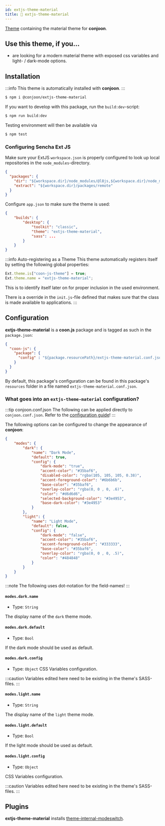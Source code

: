 ```yaml
---
id: extjs-theme-material
title: 🎨 extjs-theme-material
---
```


[Theme](/docs/themes/overview) containing the material theme for **conjoon**.

## Use this theme, if you...
- are looking for a modern material theme with exposed css variables and light- / dark-mode options. 

## Installation

:::info
This theme is automatically installed with **conjoon**.
:::

```bash
$ npm i @conjoon/extjs-theme-material
```
If you want to develop with this package, run the `build:dev`-script:
```bash
$ npm run build:dev
```
Testing environment will then be available via

```bash
$ npm test
```

### Configuring Sencha Ext JS
Make sure your ExtJS `workspace.json` is properly configured to look up local repositories in the `node_modules`-directory.

```json title=workspace.json
{
  "packages": {
    "dir": "${workspace.dir}/node_modules/@l8js,${workspace.dir}/node_modules/@conjoon,...",
    "extract": "${workspace.dir}/packages/remote"
  }
}
```

Configure `app.json` to make sure the theme is used:

```json title= app.json
{
    "builds": {
        "desktop": {
            "toolkit": "classic",
            "theme": "extjs-theme-material",
            "sass": ...
        }
    }
}
```

:::info Auto-registering as a Theme
This theme automatically registers itself by setting the following global properties:
```javascript
Ext.theme.is["coon-js-theme"] = true;
Ext.theme.name = "extjs-theme-material";
```
This is to identify itself later on for proper inclusion in the used environment.

There is a override in the `init.js`-file defined that makes sure that the class is made available to applications.
:::


## Configuration

**extjs-theme-material** is a **coon.js** package and is tagged as such in the `package.json`:

```json
{
  "coon-js": {
    "package": {
      "config" : "${package.resourcePath}/extjs-theme-material.conf.json"
    }
  }
}
```

By default, this package's configuration can be found in this package's `resources` folder in a file named `extjs-theme-material.conf.json`.

### What goes into an `extjs-theme-material` configuration?

:::tip conjoon.conf.json
The following can be applied directly to `conjoon.conf.json`. Refer to the [configuration guide](/docs/configuration#package-configurations)!
:::

The following options can be configured to change the appearance of **conjoon**:

```json
{
    "modes": {
        "dark": {
            "name": "Dark Mode",
            "default": true,
            "config": {
                "dark-mode": "true",
                "accent-color": "#35baf6",
                "disabled-color": "rgba(105, 105, 105, 0.38)",
                "accent-foreground-color": "#6b6b6b",
                "base-color": "#35baf6",
                "overlay-color": "rgba(0, 0 , 0, .6)",
                "color": "#d6d6d6",
                "selected-background-color": "#3e4953",
                "base-dark-color": "#3e4953"
            }
        },
        "light": {
            "name": "Light Mode",
            "default": false,
            "config": {
                "dark-mode": "false",
                "accent-color": "#35baf6",
                "accent-foreground-color": "#333333",
                "base-color": "#35baf6",
                "overlay-color": "rgba(0, 0 , 0, .5)",
                "color": "#484848"
            }
        }
    }
}
```
:::note
The following uses dot-notation for the field-names!
:::

#### `modes.dark.name`
 - Type: `String` 

The display name of the `dark` theme mode.

#### `modes.dark.default` 
 - Type: `Bool`

If the dark mode should be used as default.

#### `modes.dark.config`
 - Type: `Object` 
CSS Variables configuration.

:::caution
Variables edited here need to be existing in the theme's SASS-files.
:::

#### `modes.light.name`
- Type: `String`

The display name of the `light` theme mode.

#### `modes.light.default`
- Type: `Bool`

If the light mode should be used as default.

#### `modes.light.config`
- Type: `Object`
  
CSS Variables configuration.

:::caution
Variables edited here need to be existing in the theme's SASS-files.
:::

## Plugins
**extjs-theme-material** installs [theme-internal-modeswitch](/docs/plugins/theme-internal-modeswitch).